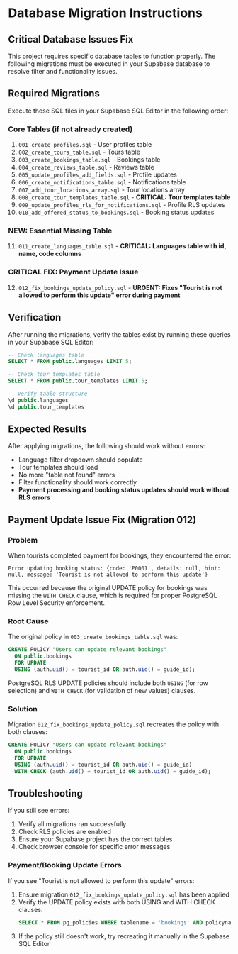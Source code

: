 # Database Migration Instructions

## Critical Database Issues Fix

This project requires specific database tables to function properly. The following migrations must be executed in your Supabase database to resolve filter and functionality issues.

## Required Migrations

Execute these SQL files in your Supabase SQL Editor in the following order:

### Core Tables (if not already created)
1. `001_create_profiles.sql` - User profiles table
2. `002_create_tours_table.sql` - Tours table
3. `003_create_bookings_table.sql` - Bookings table
4. `004_create_reviews_table.sql` - Reviews table
5. `005_update_profiles_add_fields.sql` - Profile updates
6. `006_create_notifications_table.sql` - Notifications table
7. `007_add_tour_locations_array.sql` - Tour locations array
8. `008_create_tour_templates_table.sql` - **CRITICAL: Tour templates table**
9. `009_update_profiles_rls_for_notifications.sql` - Profile RLS updates
10. `010_add_offered_status_to_bookings.sql` - Booking status updates

### **NEW: Essential Missing Table**
11. `011_create_languages_table.sql` - **CRITICAL: Languages table with id, name, code columns**

### **CRITICAL FIX: Payment Update Issue**
12. `012_fix_bookings_update_policy.sql` - **URGENT: Fixes "Tourist is not allowed to perform this update" error during payment**

## Verification

After running the migrations, verify the tables exist by running these queries in your Supabase SQL Editor:

```sql
-- Check languages table
SELECT * FROM public.languages LIMIT 5;

-- Check tour_templates table  
SELECT * FROM public.tour_templates LIMIT 5;

-- Verify table structure
\d public.languages
\d public.tour_templates
```

## Expected Results

After applying migrations, the following should work without errors:
- Language filter dropdown should populate
- Tour templates should load
- No more "table not found" errors
- Filter functionality should work correctly
- **Payment processing and booking status updates should work without RLS errors**

## Payment Update Issue Fix (Migration 012)

### Problem
When tourists completed payment for bookings, they encountered the error:
```
Error updating booking status: {code: 'P0001', details: null, hint: null, message: 'Tourist is not allowed to perform this update'}
```

This occurred because the original UPDATE policy for bookings was missing the `WITH CHECK` clause, which is required for proper PostgreSQL Row Level Security enforcement.

### Root Cause
The original policy in `003_create_bookings_table.sql` was:
```sql
CREATE POLICY "Users can update relevant bookings" 
  ON public.bookings 
  FOR UPDATE 
  USING (auth.uid() = tourist_id OR auth.uid() = guide_id);
```

PostgreSQL RLS UPDATE policies should include both `USING` (for row selection) and `WITH CHECK` (for validation of new values) clauses.

### Solution
Migration `012_fix_bookings_update_policy.sql` recreates the policy with both clauses:
```sql
CREATE POLICY "Users can update relevant bookings" 
  ON public.bookings 
  FOR UPDATE 
  USING (auth.uid() = tourist_id OR auth.uid() = guide_id)
  WITH CHECK (auth.uid() = tourist_id OR auth.uid() = guide_id);
```

## Troubleshooting

If you still see errors:
1. Verify all migrations ran successfully
2. Check RLS policies are enabled
3. Ensure your Supabase project has the correct tables
4. Check browser console for specific error messages

### Payment/Booking Update Errors
If you see "Tourist is not allowed to perform this update" errors:
1. Ensure migration `012_fix_bookings_update_policy.sql` has been applied
2. Verify the UPDATE policy exists with both USING and WITH CHECK clauses:
   ```sql
   SELECT * FROM pg_policies WHERE tablename = 'bookings' AND policyname = 'Users can update relevant bookings';
   ```
3. If the policy still doesn't work, try recreating it manually in the Supabase SQL Editor